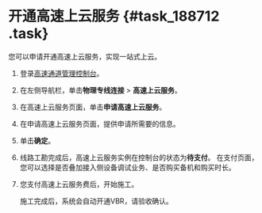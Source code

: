 # 开通高速上云服务 {#task_188712 .task}

您可以申请开通高速上云服务，实现一站式上云。

1.  登录[高速通道管理控制台](https://expressconnectnext.console.aliyun.com)。 
2.  在左侧导航栏，单击**物理专线连接** \> **高速上云服务**。
3.  在高速上云服务页面，单击**申请高速上云服务**。
4.  在申请高速上云服务页面，提供申请所需要的信息。
5.  单击**确定**。
6.  线路工勘完成后，高速上云服务实例在控制台的状态为**待支付**。 在支付页面，您可以选择是否叠加接入侧设备调试业务、是否购买备机和购买时长。
7.  您支付高速上云服务费后，开始施工。 

    施工完成后，系统会自动开通VBR，请验收确认。


